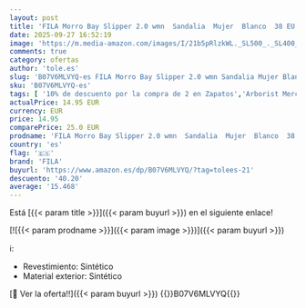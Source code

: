 ```yaml
---
layout: post
title: 'FILA Morro Bay Slipper 2.0 wmn  Sandalia  Mujer  Blanco  38 EU'
date: 2025-09-27 16:52:19
image: 'https://m.media-amazon.com/images/I/21b5pRlzkWL._SL500_._SL400_.jpg'
comments: true
category: ofertas
author: 'tole.es'
slug: 'B07V6MLVYQ-es FILA Morro Bay Slipper 2.0 wmn Sandalia Mujer Blanco 38 EU'
sku: 'B07V6MLVYQ-es'
tags: [ '10% de descuento por la compra de 2 en Zapatos','Arborist Merchandising Root','Fila Shoes','Moda','Moda Mujer','Self Service','Special Features Stores','Zapatillas de estar por casa de mujer','Zapatos para mujer','c8538d25-3af9-48d3-aeff-5f3ce5572a36_0','c8538d25-3af9-48d3-aeff-5f3ce5572a36_2001','c8538d25-3af9-48d3-aeff-5f3ce5572a36_5001','fila','sandalia','🇪🇸', ]
actualPrice: 14.95 EUR
currency: EUR
price: 14.95
comparePrice: 25.0 EUR
prodname: 'FILA Morro Bay Slipper 2.0 wmn  Sandalia  Mujer  Blanco  38 EU'
country: 'es'
flag: '🇪🇸'
brand: 'FILA'
buyurl: 'https://www.amazon.es/dp/B07V6MLVYQ/?tag=tolees-21'
descuento: '40.20'
average: '15.468'
---
```


Está [{{< param title >}}]({{< param buyurl >}}) en el siguiente enlace!

[![{{< param prodname >}}]({{< param image >}})]({{< param buyurl >}})

ℹ️:

- Revestimiento: Sintético
- Material exterior: Sintético

[🛒 Ver la oferta!!]({{< param buyurl >}})
{{<world>}}B07V6MLVYQ{{</world>}}
